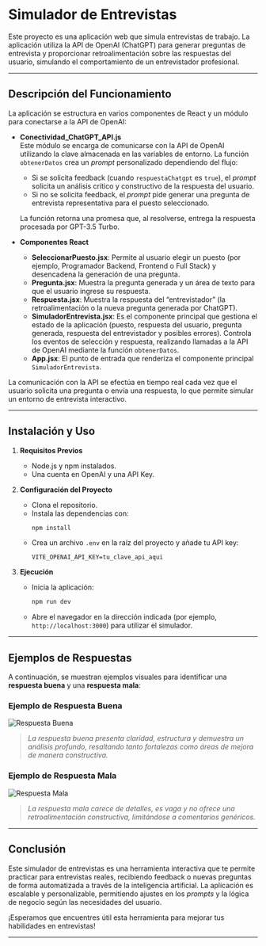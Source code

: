 # Simulador de Entrevistas

Este proyecto es una aplicación web que simula entrevistas de trabajo. La aplicación utiliza la API de OpenAI (ChatGPT) para generar preguntas de entrevista y proporcionar retroalimentación sobre las respuestas del usuario, simulando el comportamiento de un entrevistador profesional.

---

## Descripción del Funcionamiento

La aplicación se estructura en varios componentes de React y un módulo para conectarse a la API de OpenAI:

- **Conectividad_ChatGPT_API.js**  
  Este módulo se encarga de comunicarse con la API de OpenAI utilizando la clave almacenada en las variables de entorno. La función `obtenerDatos` crea un *prompt* personalizado dependiendo del flujo:
  - Si se solicita feedback (cuando `respuestaChatgpt` es `true`), el *prompt* solicita un análisis crítico y constructivo de la respuesta del usuario.
  - Si no se solicita feedback, el *prompt* pide generar una pregunta de entrevista representativa para el puesto seleccionado.
  
  La función retorna una promesa que, al resolverse, entrega la respuesta procesada por GPT-3.5 Turbo.

- **Componentes React**  
  - **SeleccionarPuesto.jsx**: Permite al usuario elegir un puesto (por ejemplo, Programador Backend, Frontend o Full Stack) y desencadena la generación de una pregunta.
  - **Pregunta.jsx**: Muestra la pregunta generada y un área de texto para que el usuario ingrese su respuesta.
  - **Respuesta.jsx**: Muestra la respuesta del “entrevistador” (la retroalimentación o la nueva pregunta generada por ChatGPT).
  - **SimuladorEntrevista.jsx**: Es el componente principal que gestiona el estado de la aplicación (puesto, respuesta del usuario, pregunta generada, respuesta del entrevistador y posibles errores). Controla los eventos de selección y respuesta, realizando llamadas a la API de OpenAI mediante la función `obtenerDatos`.
  - **App.jsx**: El punto de entrada que renderiza el componente principal `SimuladorEntrevista`.

La comunicación con la API se efectúa en tiempo real cada vez que el usuario solicita una pregunta o envía una respuesta, lo que permite simular un entorno de entrevista interactivo.

---

## Instalación y Uso

1. **Requisitos Previos**  
   - Node.js y npm instalados.
   - Una cuenta en OpenAI y una API Key.  
   
2. **Configuración del Proyecto**  
   - Clona el repositorio.
   - Instala las dependencias con:
     ```bash
     npm install
     ```
   - Crea un archivo `.env` en la raíz del proyecto y añade tu API key:
     ```env
     VITE_OPENAI_API_KEY=tu_clave_api_aqui
     ```
     
3. **Ejecución**  
   - Inicia la aplicación:
     ```bash
     npm run dev
     ```
   - Abre el navegador en la dirección indicada (por ejemplo, `http://localhost:3000`) para utilizar el simulador.

---

## Ejemplos de Respuestas

A continuación, se muestran ejemplos visuales para identificar una **respuesta buena** y una **respuesta mala**:

### Ejemplo de Respuesta Buena
![Respuesta Buena](https://via.placeholder.com/600x200?text=Respuesta+Buena)
> *La respuesta buena presenta claridad, estructura y demuestra un análisis profundo, resaltando tanto fortalezas como áreas de mejora de manera constructiva.*

### Ejemplo de Respuesta Mala
![Respuesta Mala](https://via.placeholder.com/600x200?text=Respuesta+Mala)
> *La respuesta mala carece de detalles, es vaga y no ofrece una retroalimentación constructiva, limitándose a comentarios genéricos.*

---

## Conclusión

Este simulador de entrevistas es una herramienta interactiva que te permite practicar para entrevistas reales, recibiendo feedback o nuevas preguntas de forma automatizada a través de la inteligencia artificial. La aplicación es escalable y personalizable, permitiendo ajustes en los *prompts* y la lógica de negocio según las necesidades del usuario.

¡Esperamos que encuentres útil esta herramienta para mejorar tus habilidades en entrevistas!

---
